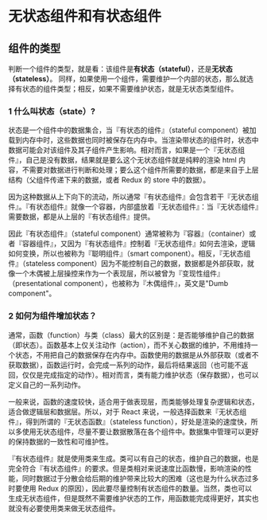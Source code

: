 # 无状态组件和有状态组件

## 组件的类型

判断一个组件的类型，就是看：该组件是**有状态（stateful）**，还是**无状态（stateless）**。
 同样，如果使用一个组件，需要维护一个内部的状态，那么就选择有状态的组件类型；相反，如果不需要维护状态，就是无状态类型组件。

### 1 什么叫状态（state）?

状态是一个组件中的数据集合，当『有状态的组件』（stateful component）被加载到内存中时，这些数据也同时被保存在内存中。当渲染带状态的组件时，状态中数据可能会对该组件及其子组件产生影响。相对而言，如果是一个『无状态组件』，自己是没有数据，结果就是要么这个无状态组件就是纯粹的渲染 html 内容，不需要对数据进行判断和处理；要么这个组件所需要的数据，都是来自于上层结构（父组件传递下来的数据，或者 Redux 的 store 中的数据）。

因为这种数据从上下向下的流动，所以通常『有状态组件』会包含若干『无状态组件』。『有状态组件』就像一个容器，内部盛放着『无状态组件』：当『无状态组件』需要数据，都是从上层的『有状态组件』提供。

因此『有状态组件』（stateful component）通常被称为『容器』（container）或者『容器组件』，又因为『有状态组件』控制着『无状态组件』如何去渲染，逻辑如何变换，所以也被称为『聪明组件』（smart component）。相反，『无状态组件』（stateless component）因为不能控制自己的数据，数据都是外部获取，就像一个木偶被上层操控来作为一个表现层，所以被曾为『变现性组件』（presentational component），也被称为『木偶组件』，英文是"Dumb component"。

### 2 如何为组件增加状态？

通常，函数（function）与类（class）最大的区别是：是否能够维护自己的数据（即状态）。函数基本上仅关注动作（action），而不关心数据的维护，不用维持一个状态，不用把自己的数据保存在内存中。函数使用的数据是从外部获取（或者不获取数据），函数运行时，会完成一系列的动作，最后将结果返回（也可能不返回，仅仅是完成指定的动作）。相对而言，类有能力维护状态（保存数据），也可以定义自己的一系列动作。

一般来说，函数的速度较快，适合用于做表现层，而类能够处理复杂逻辑和状态，适合做逻辑层和数据层。所以，对于 React 来说，一般选择函数来『无状态组件』，得到所谓的『无状态函数』（stateless function），好处是渲染的速度快，所以多使用无状态组件，尽量不要让数据散落在各个组件中。数据集中管理可以更好的保持数据的一致性和可维护性。

『有状态组件』就是使用类来生成。类可以有自己的状态，维护自己的数据，也是完全符合『有状态组件』的要求。但是类相对来说速度比函数慢，影响渲染的性能，同时数据过于分散会给后期的维护带来比较大的困难（这也是为什么状态过多时要使用 Redux 的原因），因此要尽量控制有状态组件的数量。当然，类也可以生成无状态组件，但是既然不需要维护状态的工作，用函数能完成得更好，其实也就没有必要使用类来做无状态组件。